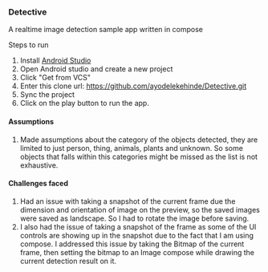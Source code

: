 ### Detective
A realtime image detection sample app written in compose

Steps to run
1. Install [Android Studio](https://developer.android.com/studio)
2. Open Android studio and create a new project
3. Click "Get from VCS"
4. Enter this clone url: https://github.com/ayodelekehinde/Detective.git
5. Sync the project
6. Click on the play button to run the app.

#### Assumptions
1. Made assumptions about the category of the objects detected, they are limited to just
  person, thing, animals, plants and unknown. So some objects that falls within this categories might be missed as the list is not exhaustive.

#### Challenges faced
1. Had an issue with taking a snapshot of the current frame due the dimension and orientation of image on the preview, so the saved images were saved as landscape.
So I had to rotate the image before saving.
2. I also had the issue of taking a snapshot of the frame as some of the UI controls are showing up in the snapshot due to the fact that I am using compose.
I addressed this issue by taking the Bitmap of the current frame, then setting the bitmap to an Image compose while drawing the current 
detection result on it.
